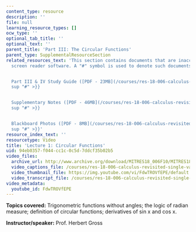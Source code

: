 ```yaml
---
content_type: resource
description: ''
file: null
learning_resource_types: []
ocw_type: ''
optional_tab_title: ''
optional_text: ''
parent_title: 'Part III: The Circular Functions'
parent_type: SupplementalResourceSection
related_resources_text: 'This section contains documents that are inaccessible to
  screen reader software. A "#" symbol is used to denote such documents.


  Part III & IV Study Guide ([PDF - 23MB](/courses/res-18-006-calculus-revisited-single-variable-calculus-fall-2010/resources/mitres_18_006_study_3_4)){{<
  sup "#" >}}


  Supplementary Notes ([PDF - 46MB](/courses/res-18-006-calculus-revisited-single-variable-calculus-fall-2010/resources/mitres_18_006_supp_notes-1)){{<
  sup "#" >}}


  Blackboard Photos ([PDF - 8MB](/courses/res-18-006-calculus-revisited-single-variable-calculus-fall-2010/resources/mitres_18_006_blackboard-1)){{<
  sup "#" >}}'
resource_index_text: ''
resourcetype: Video
title: 'Lecture 1: Circular Functions'
uid: 94eb0357-f044-cc1c-0c5d-7ddcf35b02b5
video_files:
  archive_url: http://www.archive.org/download/MITRES18_006F10/MITRES18_006F10_26_0301_300k.mp4
  video_captions_file: /courses/res-18-006-calculus-revisited-single-variable-calculus-fall-2010/1f204fd72a6f5259abfa1c5f8c2dffbb_FdwTROVfEPE.vtt
  video_thumbnail_file: https://img.youtube.com/vi/FdwTROVfEPE/default.jpg
  video_transcript_file: /courses/res-18-006-calculus-revisited-single-variable-calculus-fall-2010/8795bbabbdb9dc34507a67c743f19319_FdwTROVfEPE.pdf
video_metadata:
  youtube_id: FdwTROVfEPE
---
```


**Topics covered:** Trigonometric functions without angles; the logic of radian measure; definition of circular functions; derivatives of sin x and cos x.

**Instructor/speaker:** Prof. Herbert Gross